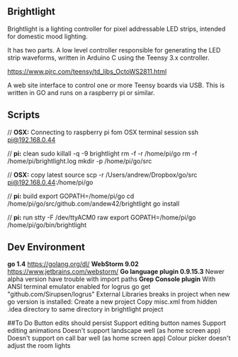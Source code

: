 ## Brightlight

Brightlight is a lighting controller for pixel addressable LED strips,
intended for domestic mood lighting.

It has two parts. A low level controller responsible for generating the LED strip waveforms,
written in Arduino C using the Teensy 3.x controller.

https://www.pjrc.com/teensy/td_libs_OctoWS2811.html

A web site interface to control one or more Teensy boards via USB. This is written in GO and
runs on a raspberry pi or similar.

## Scripts

// **OSX:** Connecting to raspberry pi fom OSX terminal session
ssh pi@192.168.0.44

// **pi:** clean
sudo killall -q -9 brightlight
rm -f -r /home/pi/go
rm -f /home/pi/brightlight.log
mkdir -p /home/pi/go/src

// **OSX:** copy latest source
scp -r /Users/andrew/Dropbox/go/src pi@192.168.0.44:/home/pi/go

// **pi:** build
export GOPATH=/home/pi/go
cd /home/pi/go/src/github.com/andew42/brightlight
go install

// **pi:** run
stty -F /dev/ttyACM0 raw
export GOPATH=/home/pi/go
/home/pi/go/bin/brightlight

## Dev Environment
**go 1.4** https://golang.org/dl/
**WebStorm 9.02** https://www.jetbrains.com/webstorm/
**Go language plugin 0.9.15.3** Newer alpha version have trouble with import paths
**Grep Console plugin** With ANSI terminal emulator enabled for logrus
go get "github.com/Sirupsen/logrus"
External Libraries breaks in project when new go version is installed:
Create a new project
Copy misc.xml from hidden .idea directory to same directory in brightlight project

##To Do
Button edits should persist
Support editing button names
Support editing animations
Doesn't support landscape well (as home screen app)
Doesn't support on call bar well (as home screen app)
Colour picker doesn't adjust the room lights
